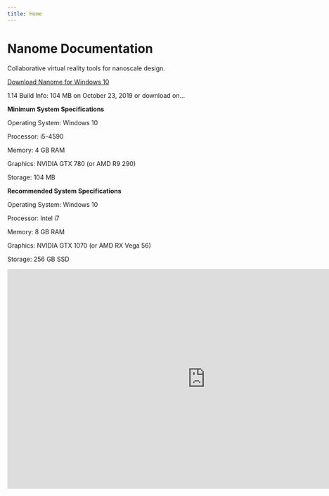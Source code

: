 ```yaml
---
title: Home
---
```


#
# Nanome Documentation

Collaborative virtual reality tools for nanoscale design.

[Download Nanome for Windows 10](https://home.nanome.ai/setup)

1.14 Build Info: 104 MB on October 23, 2019
or download on...

**Minimum System Specifications**

Operating System: Windows 10

Processor: i5-4590

Memory: 4 GB RAM

Graphics: NVIDIA GTX 780 (or AMD R9 290)

Storage: 104 MB

**Recommended System Specifications**

Operating System: Windows 10

Processor: Intel i7

Memory: 8 GB RAM

Graphics: NVIDIA GTX 1070 (or AMD RX Vega 56)

Storage: 256 GB SSD

<div id="home-video">
  <iframe width="900" height="500" src="https://www.youtube.com/embed/gCNbuH9Y6hU" frameborder="0" allow="accelerometer; autoplay; encrypted-media; gyroscope; picture-in-picture" allowfullscreen></iframe>
</div>
